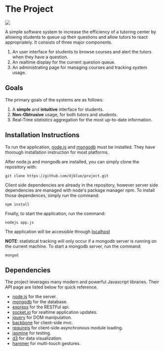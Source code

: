 # The Project

<a href='http://scheduler.fulton.asu.edu:8080/job/tutor-questions-github/'><img src='http://scheduler.fulton.asu.edu:8080/job/tutor-questions-github/badge/icon'></a> 

A simple software system to increase the efficiency of a tutoring center
by allowing students to queue up their questions and allow tutors to react
appropriately. It consists of three major components.

1. An user interface for students to browse courses and alert the tutors
when they have a question.
2. An realtime display for the current question queue.
3. An administrating page for managing courses and tracking system usage.

## Goals

The primary goals of the systems are as follows: 

1. A __simple__ and __intuitive__ interface for students. 
2. __Non-Obtrusive__ usage, for both _tutors_ and _students_.
3. Real-Time _statistics_ aggregation for the most up-to-date information.

## Installation Instructions

To run the application, [node.js](http://nodejs.org/) and
[mongodb](http://www.mongodb.org/) must be installed. They have thorough
installation instruction for most platforms.

After node.js and mongodb are installed, you can simply clone the
repository with:

    git clone https://github.com/djblue/project.git

Client side dependencies are already in the repository, however server
side dependencies are managed with node's package manager _npm_. To
install those dependences, simply run the command: 
    
    npm install

Finally, to start the application, run the command:
    
    nodejs app.js

The application will be accessible through
[localhost](http://localhost:3000)

__NOTE__: statistical tracking will only occur if a mongodb server is
running on the current machine. To start a mongodb server, run the
command: 

    mongod

## Dependencies

The project leverages many modern and powerful Javascript libraries. Their
API page are listed below for quick reference.

- [node.js](http://nodejs.org/docs/latest/api/) for the server.
- [mongodb](http://mongodb.github.io/node-mongodb-native/) for the database.
- [express](http://expressjs.com/api.html) for the RESTFul api.
- [socket.io](http://socket.io/) for realtime application updates.
- [jquery](http://api.jquery.com/) for DOM manipulation.
- [backbone](http://backbonejs.org/) for client-side mvc.
- [requirejs](http://requirejs.org/docs/api.html) for client-side asynchronous module loading.
- [jasmine](http://pivotal.github.io/jasmine/) for testing.
- [d3](https://github.com/mbostock/d3/wiki/API-Reference) for data visualization.
- [hammer](https://github.com/EightMedia/hammer.js/wiki) for multi-touch gestures.
